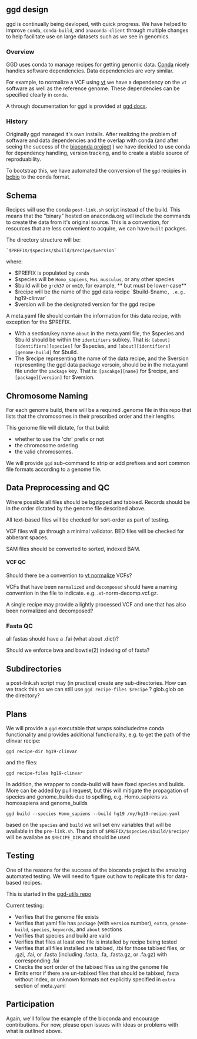 ## ggd design

ggd is continually being devloped, with quick progress. We have helped to improve `conda`, `conda-build`, and `anaconda-client` through multiple changes to help facilitate use on large datasets such as we see in genomics.

### Overview

GGD uses conda to manage recipes for getting genomic data. [Conda](http://conda.pydata.org/docs/)
nicely handles software dependencies. Data dependencies are very similar.

For example, to normalize a VCF using [vt](https://github.com/atks/vt) we have a
dependency on the `vt` software as well as the reference genome. These dependencies
can be specified clearly in `conda`.

A through documentation for ggd is provided at [ggd docs](https://gogetdata.github.io/index.html). 


### History

Originally ggd managed it's own installs. After realizing the problem of software and data dependencies and the overlap with conda (and after seeing the success of the [bioconda project](https://bioconda.github.io/) ) we have decided to use conda for dependency handling, version tracking, and to create a stable source of reproduability.

To bootstrap this, we have automated the conversion of the `ggd` recipies in [bcbio](https://github.com/chapmanb/cloudbiolinux/tree/master/ggd-recipes) to the conda format.

## Schema

Recipes will use the conda `post-link.sh` script instead of the build. This means that the "binary" hosted on anaconda.org will include the commands to create the data from it's original source. This is a convention, for resources that are less convenient to acquire, we can have `built` packges.

The directory structure will be:

	`$PREFIX/$species/$build/$recipe/$version`

where:
- $PREFIX is populated by `conda`
- $species will be `Homo_sapiens`, `Mus_musculus`, or any other species
- $build will be `grch37` or `mm10`, for example, ** but must be lower-case** 
- $recipe will be the name of the ggd data recipe `$build-$name`, .e.g. `hg19-clinvar`
- $version will be the designated version for the ggd recipe

A meta.yaml file should contain the information for this data recipe, with exception for the $PREFIX. 
- With a section/key name `about` in the meta.yaml file, the $species and $build should be within the `identifiers` subkey. That is: `[about][identifiers][species]` for $species, and  `[about][identifiers][genome-build]` for $build.
- The $recipe representing the name of the data recipe, and the $version representing the ggd data package versoin, should be in the meta.yaml file under the `package` key. That is: `[pacakge][name]` for $recipe, and `[package][version]` for $version.


## Chromosome Naming

For each genome build, there will be a required .genome file in this repo that lists
that the chromosomes in their prescribed order and their lengths.

This genome file will dictate, for that build:
+ whether to use the 'chr' prefix or not
+ the chromosome ordering
+ the valid chromosomes.

We will provide `ggd` sub-command to strip or add prefixes and sort common file formats according to a genome file.

## Data Preprocessing and QC

Where possible all files should be bgzipped and tabixed. 
Records should be in the order dictated by the genome file described above.

All text-based files will be checked for sort-order as part of testing.

VCF files will go through a minimal validator. BED files will be checked for abberant spaces.

SAM files should be converted to sorted, indexed BAM.

#### VCF QC

Should there be a convention to [vt normalize](https://github.com/atks/vt) VCFs?

VCFs that have been `normalized` and `decomposed` should have a naming convention in the file
to indicate. e.g. .vt-norm-decomp.vcf.gz.

A single recipe may provide a lightly processed VCF and one that has also been normalized and decomposed?

### Fasta QC

all fastas should have a .fai (what about .dict)?

Should we enforce bwa and bowtie(2) indexing of of fasta?

## Subdirectories

a post-link.sh script may (in practice) create any sub-directories. How can we
track this so we can still use `ggd recipe-files $recipe` ? glob.glob on the directory?

## Plans

We will provide a `ggd` executable that wraps soincludedme conda functionality and provides
additional functionality, e.g. to get the path of the clinvar recipe:

```
ggd recipe-dir hg19-clinvar
```
and the files:
```
ggd recipe-files hg19-clinvar
```

In addition, the wrapper to conda-build will have fixed species and builds. More can be added by pull
request, but this will mitigate the propagation of species and genome_builds due to spelling, e.g.
Homo_sapiens vs. homosapiens and genome_builds

```
ggd build --species Homo_sapiens --build hg19 /my/hg19-recipe.yaml
```

based on the `species` and `build` we will set env variables that will be available in the `pre-link.sh`.
The path of `$PREFIX/$species/$build/$recipe/` will be availabe as `$RECIPE_DIR` and should be used


## Testing

One of the reasons for the success of the bioconda project is the amazing automated testing. We will
need to figure out how to replicate this for data-based recipes.

This is started in the [ggd-utils repo](https://github.com/gogetdata/ggd-utils/)

Current testing:
+ Verifies that the genome file exists
+ Verifies that yaml file has `package` (with `version` number), `extra`, `genome-build`, `species`, `keywords`, and `about` sections
+ Verifies that species and build are valid
+ Verifies that files at least one file is installed by recipe being tested
+ Verifies that all files installed are tabixed, .tbi for those tabixed files, or .gzi, .fai, or .fasta (including .fasta, .fa, .fasta.gz, or .fa.gz) with corresponding .fai
+ Checks the sort order of the tabixed files using the genome file
+ Emits error if there are un-tabixed files that should be tabixed, fasta without index, or unknown formats not explicitly specified in `extra` section of meta.yaml


## Participation

Again, we'll follow the example of the bioconda and encourage contributions. For now, please open
issues with ideas or problems with what is outlined above.
